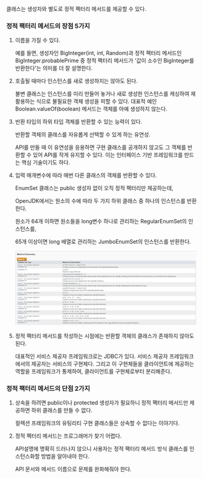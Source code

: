 클래스는 생성자와 별도로 정적 팩터리 메서드를 제공할 수 있다.

### 정적 팩터리 메서드의 장점 5가지

1. 이름을 가질 수 있다.

    예를 들면, 생성자인 BigInteger(int, int, Random)과 정적 팩터리 메서드인 BigInteger.probablePrime 중 정적 팩터리 메서드가 '값이 소수인 BigInteger를 반환한다'는 의미를 더 잘 설명한다.

2. 호출될 때마다 인스턴스를 새로 생성하지는 않아도 된다.

    불변 클래스는 인스턴스를 미리 만들어 놓거나 새로 생성한 인스턴스를 캐싱하여 재활용하는 식으로 불필요한 객체 생성을 피할 수 있다. 대표적 예인 Boolean.valueOf(boolean) 메서드는 객체를 아예 생성하지 않는다.

3. 반환 타입의 하위 타입 객체를 반환할 수 있는 능력이 있다.

    반환할 객체의 클래스를 자유롭게 선택할 수 있게 하는 유연성.

    API를 만들 때 이 유연성을 응용하면 구현 클래스를 공개하지 않고도 그 객체를 반환할 수 있어 API를 작게 유지할 수 있다. 이는 인터페이스 기반 프레임워크를 만드는 핵심 기술이기도 하다.

4. 입력 매개변수에 따라 매번 다른 클래스의 객체를 반환할 수 있다.

    EnumSet 클래스는 public 생성자 없이 오직 정적 팩터리만 제공하는데,

    OpenJDK에서는 원소의 수에 따라 두 가지 하위 클래스 중 하나의 인스턴스를 반환한다.

    원소가 64개 이하면 원소들을 long변수 하나로 관리하는 RegularEnumSet의 인스턴스를,

    65개 이상이면 long 배열로 관리하는 JumboEnumSet의 인스턴스를 반환한다.

    ![exam](/resource/화면%20캡처%202021-08-02%20174015.png)

5. 정적 팩터리 메서드를 작성하는 시점에는 반환할 객체의 클래스가 존재하지 않아도 된다.

    대표적인 서비스 제공자 프레임워크로는 JDBC가 있다. 서비스 제공자 프레임워크에서의 제공자는 서비스의 구현체다. 그리고 이 구현체들을 클라이언트에 제공하는 역할을 프레임워크가 통제하여, 클라이언트를 구현체로부터 분리해준다.

### 정적 팩터리 메서드의 단점 2가지

1. 상속을 하려면 public이나 protected 생성자가 필요하니 정적 팩터리 메서드만 제공하면 하위 클래스를 만들 수 없다.

    컬렉션 프레임워크의 유팅리티 구현 클래스들은 상속할 수 없다는 이야기다.

2. 정적 팩터리 메서드는 프로그래머가 찾기 어렵다.

    API설명에 명확히 드러나지 않으니 사용자는 정적 팩터리 메서드 방식 클래스를 인스턴스화할 방법을 알아내야 한다.

    API 문서와 메서드 이름으로 문제를 완화해줘야 한다.